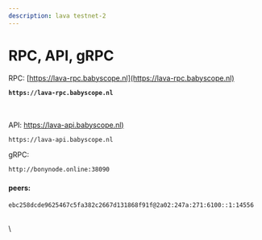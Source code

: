 ```yaml
---
description: lava testnet-2
---
```


# RPC, API, gRPC

RPC:  [https://lava-rpc.babyscope.nl](https://lava-rpc.babyscope.nl)

<pre class="language-bash"><code class="lang-bash"><strong>https://lava-rpc.babyscope.nl
</strong></code></pre>

\
\
API:  [https://lava-api.babyscope.nl)](https://lava-api.babyscope.nl)

```bash
https://lava-api.babyscope.nl
```

gRPC:

```bash
http://bonynode.online:38090
```

#### peers: <a href="#peer" id="peer"></a>

```bash
ebc258dcde9625467c5fa382c2667d131868f91f@2a02:247a:271:6100::1:14556
```

\
\
